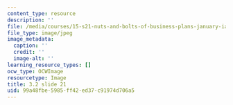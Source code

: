 ```yaml
---
content_type: resource
description: ''
file: /media/courses/15-s21-nuts-and-bolts-of-business-plans-january-iap-2014/99a48fbe5985ff42ed37c91974d706a5_Slide21.JPG
file_type: image/jpeg
image_metadata:
  caption: ''
  credit: ''
  image-alt: ''
learning_resource_types: []
ocw_type: OCWImage
resourcetype: Image
title: 3.2 slide 21
uid: 99a48fbe-5985-ff42-ed37-c91974d706a5
---
```

